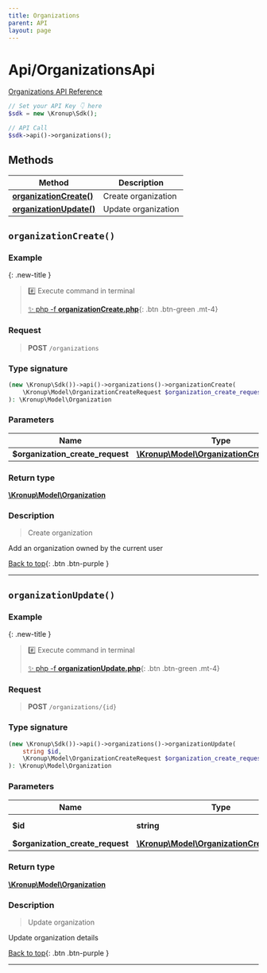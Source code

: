 ```yaml
---
title: Organizations
parent: API
layout: page
---
```


# Api/OrganizationsApi

[Organizations API Reference](https://api.kronup.com/tag/Organizations/)

```php
// Set your API Key 👇 here
$sdk = new \Kronup\Sdk();

// API Call
$sdk->api()->organizations();
```

## Methods

Method | Description
------------- | -------------
[**organizationCreate()**](#organizationcreate) | Create organization
[**organizationUpdate()**](#organizationupdate) | Update organization


## `organizationCreate()`

### Example

{: .new-title }
> #️⃣ Execute command in terminal 
> 
> [✨ php -f **organizationCreate.php**](https://github.com/kronup/kronup-php/blob/main/examples/Api/OrganizationsApi/organizationCreate.php){: .btn .btn-green .mt-4}

### Request

> **POST** `/organizations`

### Type signature

```php
(new \Kronup\Sdk())->api()->organizations()->organizationCreate(
    \Kronup\Model\OrganizationCreateRequest $organization_create_request
): \Kronup\Model\Organization
```

### Parameters

Name | Type | Description  | Notes
------------- | ------------- | ------------- | -------------
 **$organization_create_request** | [**\Kronup\Model\OrganizationCreateRequest**](../../Model/OrganizationCreateRequest) |  |

### Return type

[**\Kronup\Model\Organization**](../../Model/Organization)

### Description

> Create organization

Add an organization owned by the current user

[Back to top](#top){: .btn .btn-purple }

---


## `organizationUpdate()`

### Example

{: .new-title }
> #️⃣ Execute command in terminal 
> 
> [✨ php -f **organizationUpdate.php**](https://github.com/kronup/kronup-php/blob/main/examples/Api/OrganizationsApi/organizationUpdate.php){: .btn .btn-green .mt-4}

### Request

> **POST** `/organizations/{id}`

### Type signature

```php
(new \Kronup\Sdk())->api()->organizations()->organizationUpdate(
    string $id,
    \Kronup\Model\OrganizationCreateRequest $organization_create_request
): \Kronup\Model\Organization
```

### Parameters

Name | Type | Description  | Notes
------------- | ------------- | ------------- | -------------
 **$id** | **string**  | Organization ID |
 **$organization_create_request** | [**\Kronup\Model\OrganizationCreateRequest**](../../Model/OrganizationCreateRequest) |  |

### Return type

[**\Kronup\Model\Organization**](../../Model/Organization)

### Description

> Update organization

Update organization details

[Back to top](#top){: .btn .btn-purple }

---
